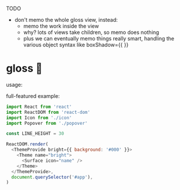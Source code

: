 TODO

- don't memo the whole gloss view, instead:
  - memo the work inside the view
  - why? lots of views take children, so memo does nothing
  - plus we can eventually memo things really smart, handling the various object syntax like boxShadow={{  }}



# gloss 💅

usage:

full-featured example:

```js
import React from 'react'
import ReactDOM from 'react-dom'
import Icon from './icon'
import Popover from './popover'

const LINE_HEIGHT = 30

ReactDOM.render(
  <ThemeProvide bright={{ background: '#000' }}>
    <Theme name="bright">
      <Surface icon="name" />
    </Theme>
  </ThemeProvide>,
  document.querySelector('#app'),
)
```
